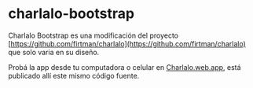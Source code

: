 # charlalo-bootstrap
Charlalo Bootstrap es una modificación del proyecto [https://github.com/firtman/charlalo](https://github.com/firtman/charlalo) que solo varia en su diseño.

Probá la app desde tu computadora o celular en [Charlalo.web.app](https://charlalo.web.app]), está publicado allí este mismo código fuente.
